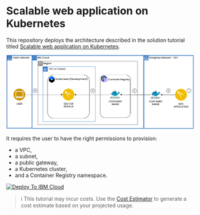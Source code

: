 # Scalable web application on Kubernetes

This repository deploys the architecture described in the solution tutorial titled [Scalable web application on Kubernetes](https://cloud.ibm.com/docs/solution-tutorials?topic=solution-tutorials-scalable-webapp-kubernetes).

![Architecture](https://github.com/ibm-cloud-docs/solution-tutorials/raw/master/images/solution2/Architecture.png)

It requires the user to have the right permissions to provision:
- a VPC,
- a subnet,
- a public gateway,
- a Kubernetes cluster,
- and a Container Registry namespace.

[![Deploy To IBM Cloud](https://cloud.ibm.com/devops/setup/deploy/button_x2.png)](https://cloud.ibm.com/devops/setup/deploy?repository=https%3A//github.com/IBM-Cloud%2Ftutorial-scalable-webapp-kubernetes&env_id=ibm:yp:us-south&type=tekton&branch=main)

> :information_source: This tutorial may incur costs. Use the [Cost Estimator](https://cloud.ibm.com/estimator/review) to generate a cost estimate based on your projected usage.
